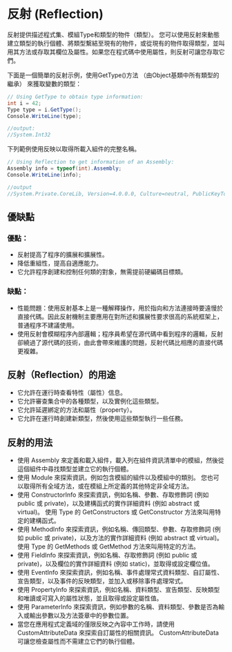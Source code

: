# 反射 (Reflection)
反射提供描述程式集、模組Type和類型的物件（類型）。 您可以使用反射來動態建立類型的執行個體、將類型繫結至現有的物件，或從現有的物件取得類型，並叫用其方法或存取其欄位及屬性。如果您在程式碼中使用屬性，則反射可讓您存取它們。 

下面是一個簡單的反射示例，使用GetType()方法 （由Object基類中所有類型的繼承） 來獲取變數的類型：
```C#
// Using GetType to obtain type information:
int i = 42;
Type type = i.GetType();
Console.WriteLine(type);

//output:
//System.Int32
```
下列範例使用反映以取得所載入組件的完整名稱。
```C#
// Using Reflection to get information of an Assembly:
Assembly info = typeof(int).Assembly;
Console.WriteLine(info);

//output
//System.Private.CoreLib, Version=4.0.0.0, Culture=neutral, PublicKeyToken=7cec85d7bea7798e
```

## 優缺點
### 優點：

- 反射提高了程序的擴展和擴展性。
- 降低重組性，提高自適應能力。
- 它允許程序創建和控制任何類的對象，無需提前硬編碼目標類。
### 缺點：

- 性能問題：使用反射基本上是一種解釋操作，用於指向和方法連接時要遠慢於直接代碼。因此反射機制主要應用在對所述和擴展性要求很高的系統框架上，普通程序不建議使用。
- 使用反射會模糊程序內部邏輯；程序員希望在源代碼中看到程序的邏輯，反射卻繞過了源代碼的技術，由此會帶來維護的問題，反射代碼比相應的直接代碼更複雜。
## 反射（Reflection）的用途

- 它允許在運行時查看特性（屬性）信息。  
- 它允許審查集合中的各種類型，以及實例化這些類型。  
- 它允許延遲綁定的方法和屬性（property）。  
- 它允許在運行時創建新類型，然後使用這些類型執行一些任務。

## 反射的用法
- 使用 Assembly 來定義和載入組件，載入列在組件資訊清單中的模組，然後從這個組件中尋找類型並建立它的執行個體。
- 使用 Module 來探索資訊，例如包含模組的組件以及模組中的類別。 您也可以取得所有全域方法，或在模組上所定義的其他特定非全域方法。
- 使用 ConstructorInfo 來探索資訊，例如名稱、參數、存取修飾詞 (例如 public 或 private)，以及建構函式的實作詳細資料 (例如 abstract 或 virtual)。 使用 Type 的 GetConstructors 或 GetConstructor 方法來叫用特定的建構函式。
- 使用 MethodInfo 來探索資訊，例如名稱、傳回類型、參數、存取修飾詞 (例如 public 或 private)，以及方法的實作詳細資料 (例如 abstract 或 virtual)。 使用 Type 的 GetMethods 或 GetMethod 方法來叫用特定的方法。
- 使用 FieldInfo 來探索資訊，例如名稱、存取修飾詞 (例如 public 或 private)，以及欄位的實作詳細資料 (例如 static)，並取得或設定欄位值。
- 使用 EventInfo 來探索資訊，例如名稱、事件處理常式資料類型、自訂屬性、宣告類型，以及事件的反映類型，並加入或移除事件處理常式。
- 使用 PropertyInfo 來探索資訊，例如名稱、資料類型、宣告類型、反映類型和唯讀或可寫入的屬性狀態，並且取得或設定屬性值。
- 使用 ParameterInfo 來探索資訊，例如參數的名稱、資料類型、參數是否為輸入或輸出參數以及方法簽章中的參數位置。
- 當您在應用程式定義域的僅限反映之內容中工作時，請使用 CustomAttributeData 來探索自訂屬性的相關資訊。 CustomAttributeData 可讓您檢查屬性而不需建立它們的執行個體。

